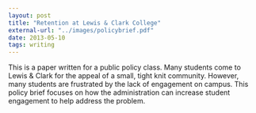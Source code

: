 ```yaml
---
layout: post
title: "Retention at Lewis & Clark College"
external-url: "../images/policybrief.pdf"
date: 2013-05-10
tags: writing
---
```


This is a paper written for a public policy class. Many students come to Lewis &amp; Clark for the appeal of a small, tight knit community. However, many students are frustrated by the lack of engagement on campus. This policy brief focuses on how the administration can increase student engagement to help address the problem.